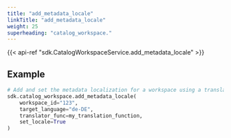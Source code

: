 ```yaml
---
title: "add_metadata_locale"
linkTitle: "add_metadata_locale"
weight: 25
superheading: "catalog_workspace."
---
```


{{< api-ref "sdk.CatalogWorkspaceService.add_metadata_locale" >}}

## Example

```python
# Add and set the metadata localization for a workspace using a translation function.
sdk.catalog_workspace.add_metadata_locale(
    workspace_id="123",
    target_language="de-DE",
    translator_func=my_translation_function,
    set_locale=True
)
